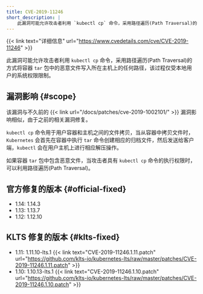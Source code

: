 ```yaml
---
title: CVE-2019-11246
short_description: |
    此漏洞可能允许攻击者利用 `kubectl cp` 命令，采用路径遍历(Path Traversal)的方式将容器 `tar` 包中的恶意文件写入所在主机上的任何路径，该过程仅受本地用户的系统权限限制。
---
```


{{< link text="详细信息" url="https://www.cvedetails.com/cve/CVE-2019-11246" >}}

此漏洞可能允许攻击者利用 `kubectl cp` 命令，采用路径遍历(Path Traversal)的方式将容器 `tar` 包中的恶意文件写入所在主机上的任何路径，该过程仅受本地用户的系统权限限制。

## 漏洞影响 {#scope}

该漏洞与不久前的 {{< link url="/docs/patches/cve-2019-1002101/" >}} 漏洞影响相似，由于之前的相关漏洞修复。

`kubectl cp` 命令用于用户容器和主机之间的文件拷贝，当从容器中拷贝文件时，`Kubernetes` 会首先在容器中执行 `tar` 命令创建相应的归档文件，然后发送给客户端，`kubectl` 会在用户主机上进行相应解压操作。

如果容器 `tar` 包中包含恶意文件，当攻击者具有 `kubectl cp` 命令的执行权限时，可以利用路径遍历(Path Traversal)。

## 官方修复的版本 {#official-fixed}

- 1.14: 1.14.3
- 1.13: 1.13.7
- 1.12: 1.12.10

## KLTS 修复的版本 {#klts-fixed}

- 1.11: 1.11.10-lts.1 {{< link text="CVE-2019-11246.1.11.patch" url="https://github.com/klts-io/kubernetes-lts/raw/master/patches/CVE-2019-11246.1.11.patch" >}}
- 1.10: 1.10.13-lts.1 {{< link text="CVE-2019-11246.1.10.patch" url="https://github.com/klts-io/kubernetes-lts/raw/master/patches/CVE-2019-11246.1.10.patch" >}}
